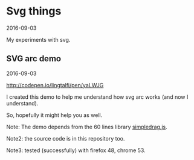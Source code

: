 Svg things
===============
2016-09-03



My experiments with svg.




SVG arc demo
-----------------
2016-09-03

http://codepen.io/lingtalfi/pen/yaLWJG


I created this demo to help me understand how svg arc works (and now I understand).

So, hopefully it might help you as well.

Note: The demo depends from the 60 lines library [simpledrag.js](https://github.com/lingtalfi/simpledrag).

Note2: the source code is in this repository too.

Note3: tested (successfully) with firefox 48, chrome 53.













